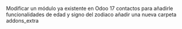 Modificar un módulo ya existente en Odoo 17 contactos para añadirle funcionalidades de edad y signo del zodiaco
añadir una nueva carpeta addons_extra
